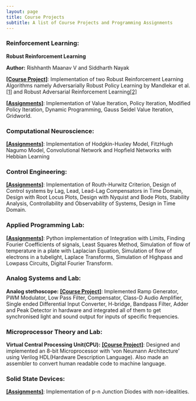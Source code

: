 ```yaml
---
layout: page
title: Course Projects
subtitle: A list of Course Projects and Programming Assignments
---
```


### Reinforcement Learning:
**Robust Reinforcement Learning**

**Author:** Rishhanth Maanav V and Siddharth Nayak

[**[Course Project]**](https://github.com/nsidn98/Robust-Reinforcement-Learning): Implementation of two Robust Reinforcement Learning Algorithms namely Adversarially Robust Policy Learning by Mandlekar et al.[[1]](https://stanfordvl.github.io/ARPL/arpl_mzg_iros17.pdf) and Robust Adversarial Reinforcement Learning[[2]](https://arxiv.org/abs/1703.02702)

[**[Assignments]**](https://github.com/nsidn98/Reinforcement-Learning-CS6700): Implementation of Value Iteration, Policy Iteration, Modified Policy Iteration, Dynamic Programming, Gauss Seidel Value Iteration, Gridworld.

### Computational Neuroscience:
[**[Assignments]**](https://github.com/nsidn98/Computational-Neuroscience): Implementation of Hodgkin-Huxley Model, FitzHugh Nagumo Model, Convolutional Network and Hopfield Networks with Hebbian Learning

### Control Engineering:
[**[Assignments]**](https://github.com/nsidn98/Control-Engineering): Implementation of Routh-Hurwitz Criterion, Design of Control systems by Lag, Lead, Lead-Lag Compensators in Time Domain, Design with Root Locus Plots, Design with Nyquist and Bode Plots, Stability Analysis, Controllability and Observability of Systems, Design in Time Domain.

### Applied Programming Lab:
[**[Assignments]**](https://github.com/nsidn98/Applied-Programming-Lab): Python implementation of Integration with Limits, Finding Fourier Coefficients of signals, Least Squares Method, Simulation of flow of temperature in a plate with Laplacian Equation, Simulation of flow of electrons in a tubelight, Laplace Transforms, Simulation of Highpass and Lowpass Circuits, Digital Fourier Transform.

### Analog Systems and Lab:
**Analog stethoscope:** [**[Course Project]**](https://github.com/nsidn98/Analog-Systems): Implemented Ramp Generator, PWM Modulator, Low Pass Filter, Compensator, Class-D Audio Amplifier, Single ended Differential Input Converter, H-bridge, Bandpass Filter, Adder and Peak Detector in hardware and integrated all of them to get synchronised light and sound output for inputs of specific frequencies.

### Microprocessor Theory and Lab:
**Virtual Central Processing Unit(CPU):** [**[Course Project]**](https://github.com/nsidn98/Microprocessor-Verilog): Designed and implemented an 8-bit Microprocessor with 'von Neumann Architecture' using Verilog HDL(Hardware Description Language). Also made an assembler to convert human readable code to machine language.

### Solid State Devices:
[**[Assignments]**](https://github.com/nsidn98/Solid-State-Devices): Implementation of p-n Junction Diodes with non-idealities.
